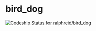 bird_dog
========

[ ![Codeship Status for ralphreid/bird_dog](https://www.codeship.io/projects/b5c511d0-43d9-0131-5821-0a52a98081fa/status?branch=master)](https://www.codeship.io/projects/10721)
